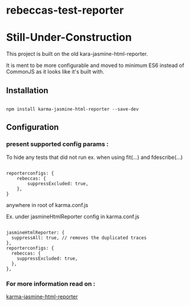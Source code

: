 # rebeccas-test-reporter

# Still-Under-Construction

This project is built on the old kara-jasmine-html-reporter.

It is ment to be more configurable and moved to minimum ES6 instead of CommonJS as it looks like it's built with.

## Installation

<pre><code>
npm install karma-jasmine-html-reporter --save-dev
</code></pre>

## Configuration

### present supported config params :

<p>To hide any tests that did not run ex. when using fit(...) and fdescribe(...)
<pre><code>
reporterconfigs: {
    rebeccas: {
        suppressExcluded: true,
    },
}</code></pre>
anywhere in root of karma.conf.js

Ex. under jasmineHtmlReporter config in karma.conf.js

<pre><code>
jasmineHtmlReporter: {
&nbsp;&nbsp;suppressAll: true, // removes the duplicated traces
},
reporterconfigs: {
&nbsp;&nbsp;rebeccas: {
&nbsp;&nbsp;&nbsp;&nbsp;suppressExcluded: true,
&nbsp;&nbsp;},
},
</code></pre>
</p>

### For more information read on :

<p>
<a id="user-content-develop" class="anchor" aria-hidden="true" href="https://github.com/dfederm/karma-jasmine-html-reporter#readme">karma-jasmine-html-reporter</a>
</p>

